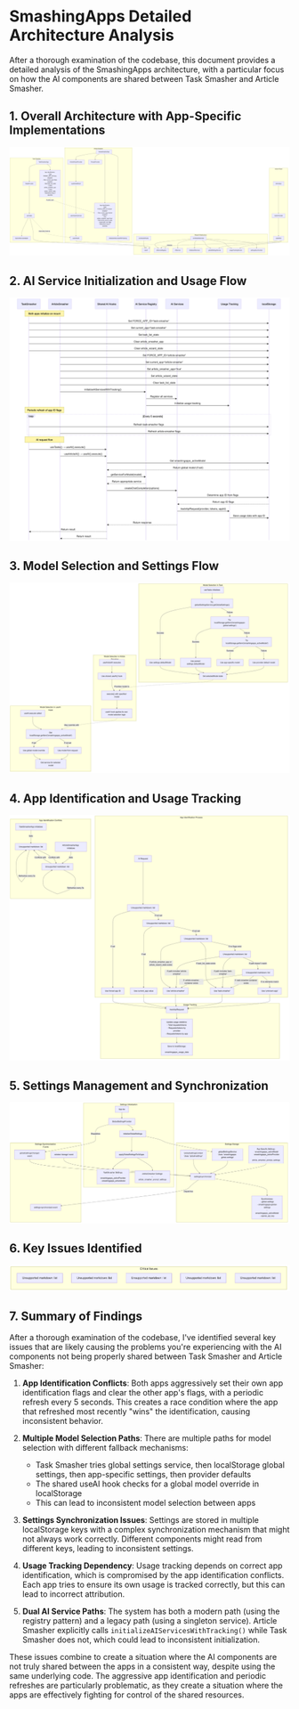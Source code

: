 # SmashingApps Detailed Architecture Analysis

After a thorough examination of the codebase, this document provides a detailed analysis of the SmashingApps architecture, with a particular focus on how the AI components are shared between Task Smasher and Article Smasher.

## 1. Overall Architecture with App-Specific Implementations

![smashingapps-detailed-architecture-diagram-1](./images/smashingapps-detailed-architecture-diagram-1.png)

## 2. AI Service Initialization and Usage Flow

![smashingapps-detailed-architecture-diagram-2](./images/smashingapps-detailed-architecture-diagram-2.png)

## 3. Model Selection and Settings Flow

![smashingapps-detailed-architecture-diagram-3](./images/smashingapps-detailed-architecture-diagram-3.png)

## 4. App Identification and Usage Tracking

![smashingapps-detailed-architecture-diagram-4](./images/smashingapps-detailed-architecture-diagram-4.png)

## 5. Settings Management and Synchronization

![smashingapps-detailed-architecture-diagram-5](./images/smashingapps-detailed-architecture-diagram-5.png)

## 6. Key Issues Identified

![smashingapps-detailed-architecture-diagram-6](./images/smashingapps-detailed-architecture-diagram-6.png)

## 7. Summary of Findings

After a thorough examination of the codebase, I've identified several key issues that are likely causing the problems you're experiencing with the AI components not being properly shared between Task Smasher and Article Smasher:

1. **App Identification Conflicts**: Both apps aggressively set their own app identification flags and clear the other app's flags, with a periodic refresh every 5 seconds. This creates a race condition where the app that refreshed most recently "wins" the identification, causing inconsistent behavior.

2. **Multiple Model Selection Paths**: There are multiple paths for model selection with different fallback mechanisms:
   - Task Smasher tries global settings service, then localStorage global settings, then app-specific settings, then provider defaults
   - The shared useAI hook checks for a global model override in localStorage
   - This can lead to inconsistent model selection between apps

3. **Settings Synchronization Issues**: Settings are stored in multiple localStorage keys with a complex synchronization mechanism that might not always work correctly. Different components might read from different keys, leading to inconsistent settings.

4. **Usage Tracking Dependency**: Usage tracking depends on correct app identification, which is compromised by the app identification conflicts. Each app tries to ensure its own usage is tracked correctly, but this can lead to incorrect attribution.

5. **Dual AI Service Paths**: The system has both a modern path (using the registry pattern) and a legacy path (using a singleton service). Article Smasher explicitly calls `initializeAIServicesWithTracking()` while Task Smasher does not, which could lead to inconsistent initialization.

These issues combine to create a situation where the AI components are not truly shared between the apps in a consistent way, despite using the same underlying code. The aggressive app identification and periodic refreshes are particularly problematic, as they create a situation where the apps are effectively fighting for control of the shared resources.